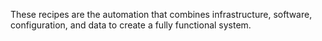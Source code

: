 These recipes are the automation that combines infrastructure, software, configuration, and data to create a fully functional system.